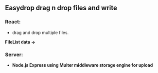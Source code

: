 ## Easydrop drag n drop files and write

### React:

- drag and drop multiple files.

<strong>FileList data -><strong>

### Server:

- Node.js Express using Multer middleware storage engine for upload
